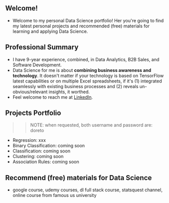 ## Welcome!

* Welcome to my personal Data Science portfolio! Her you're going to find my latest personal projects and recommended (free) materials for learning and applying Data Science.

## Professional Summary
* I have 9-year experience, combined, in Data Analytics, B2B Sales, and Software Development.
* Data Science for me is about **combining business awareness and technology**. It doesn't matter if your technology is based on TensorFlow latest capabilities or on multiple Excel spreadsheets, if it's (1) integrated seamlessly with existing business processes and (2) reveals un-obvious/relevant insights, it worthed. 
* Feel welcome to reach me at [LinkedIn](https://www.linkedin.com/in/fernandodoreto/).

## Projects Portfolio 
>> NOTE: when requested, both username and password are: doreto
* Regression: xxx
* Binary Classification: coming soon
* Classification: coming soon
* Clustering: coming soon
* Association Rules: coming soon

## Recommend (free) materials for Data Science
* google course, udemy courses, dl full stack course, statsquest channel, online course from famous us university
